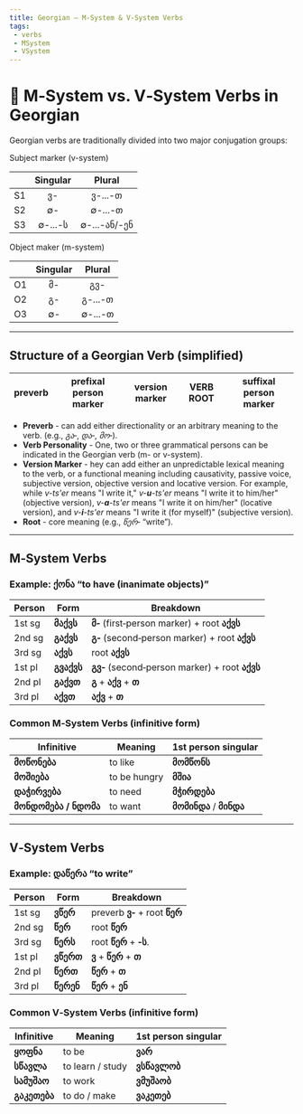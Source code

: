 ```yaml
---
title: Georgian – M‑System & V‑System Verbs
tags:
 - verbs
 - MSystem
 - VSystem
---
```


# 📖 M‑System vs. V‑System Verbs in Georgian

Georgian verbs are traditionally divided into two major conjugation groups:

Subject marker (v-system)

|     | Singular |    Plural    |
| --- | :------: | :----------: |
| S1  |    ვ-    |   ვ-...-თ    |
| S2  |    ∅-    |   ∅-...-თ    |
| S3  | ∅-...-ს  | ∅-...-ან/-ენ |

Object maker (m-system)

|     | Singular | Plural  |
| --- | :------: | :-----: |
| O1  |    მ-    |   გვ-   |
| O2  |    გ-    | გ-...-თ |
| O3  |    ∅-    | ∅-...-თ |

---

##  Structure of a Georgian Verb (simplified)

| preverb | prefixal person marker | version marker | VERB ROOT | suffixal person marker |
| ------- | ---------------------- | -------------- | --------- | ---------------------- |

- **Preverb** - can add either directionality or an arbitrary meaning to the verb. (e.g., _გა‑_, _და‑_, _მო‑_).  
- **Verb Personality** - One, two or three grammatical persons can be indicated in the Georgian verb (m- or v-system).
- **Version Marker** - hey can add either an unpredictable lexical meaning to the verb, or a functional meaning including causativity, passive voice, subjective version, objective version and locative version. For example, while _v-ts'er_ means "I write it," _v-**u**-ts'er_ means "I write it to him/her" (objective version), _v-**a**-ts'er_ means "I write it on him/her" (locative version), and _v-**i**-ts'er_ means "I write it (for myself)" (subjective version).
- **Root** - core meaning (e.g., _წერ‑_ “write”).  

---

## M‑System Verbs

### Example: **ქონა** “to have (inanimate objects)”

| Person | Form       | Breakdown                                      |
| ------ | ---------- | ---------------------------------------------- |
| 1st sg | **მაქვს**  | **მ‑** (first‑person marker) + root **აქვს**   |
| 2nd sg | **გაქვს**  | **გ‑** (second‑person marker) + root **აქვს**  |
| 3rd sg | **აქვს**   | root **აქვს**                                  |
| 1st pl | **გვაქვს** | **გვ‑** (second‑person marker) + root **აქვს** |
| 2nd pl | **გაქვთ**  | **გ** + **აქვ** + **თ**                        |
| 3rd pl | **აქვთ**   | **აქვ** + **თ**                                |

### Common M‑System Verbs (infinitive form)

| Infinitive            | Meaning      | 1st person singular     |
| --------------------- | ------------ | ----------------------- |
| **მოწონება**          | to like      | **მომწონს**             |
| **მოშიება**           | to be hungry | **მშია**                |
| **დაჭირვება**         | to need      | **მჭირდება**            |
| **მონდომება / ნდომა** | to want      | **მომინდა** / **მინდა** |

---

## V‑System Verbs

### Example: **დაწერა** “to write”

| Person | Form      | Breakdown                     |
| ------ | --------- | ----------------------------- |
| 1st sg | **ვწერ**  | preverb **ვ‑** + root **წერ** |
| 2nd sg | **წერ**   | root **წერ**                  |
| 3rd sg | **წერს**  | root **წერ** + **‑ს**.        |
| 1st pl | **ვწერთ** | **ვ** + **წერ** + **თ**       |
| 2nd pl | **წერთ**  | **წერ** + **თ**               |
| 3rd pl | **წერენ** | **წერ** + **ენ**              |

### Common V‑System Verbs (infinitive form)

| Infinitive   | Meaning          | 1st person singular |
| ------------ | ---------------- | ------------------- |
| **ყოფნა**    | to be            | **ვარ**             |
| **სწავლა**   | to learn / study | **ვსწავლობ**        |
| **სამუშაო**  | to work          | **ვმუშაობ**         |
| **გაკეთება** | to do / make     | **ვაკეთებ**         |
